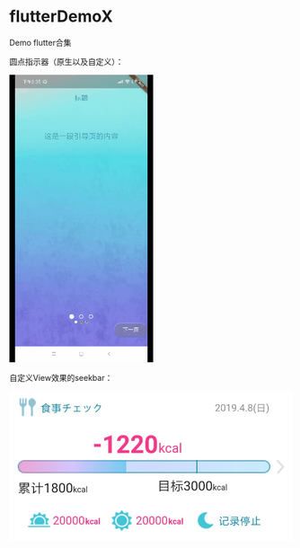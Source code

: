 # flutterDemoX
Demo flutter合集

圆点指示器（原生以及自定义）：


![img](https://github.com/crystalyf/flutterDemoX/blob/master/gif/%E5%9C%86%E7%82%B9%E6%8C%87%E7%A4%BA%E5%99%A8.gif)



自定义View效果的seekbar：


![img](https://github.com/crystalyf/flutterDemoX/blob/master/gif/%E8%87%AA%E5%AE%9A%E4%B9%89ViewSeekbar%E6%95%88%E6%9E%9C.png)

